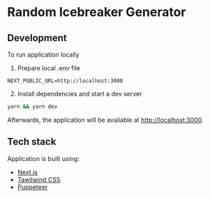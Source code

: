 # Random Icebreaker Generator

## Development

To run application locally

1. Prepare local .env file
```
NEXT_PUBLIC_URL=http://localhost:3000
```

2. Install dependencies and start a dev server
```bash
yarn && yarn dev
```

Afterwards, the application will be available at [http://localhost:3000](http://localhost:3000).

## Tech stack

Application is built using:
* [Next.js](https://nextjs.org)
* [Tawilwind CSS](https://tailwindcss.com)
* [Puppeteer](https://pptr.dev)
